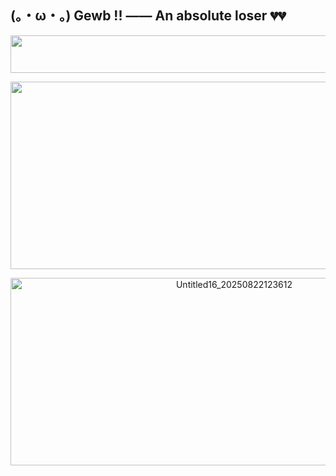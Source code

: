 ## (。・ω・。) Gewb !! —— An absolute loser 💔💔
<p align="center">
  <img width="1000" height="60" src="https://github.com/user-attachments/assets/da51c4dc-f9a9-4436-b4e8-012346833b81">
</p>
<p align="center">
  <img width="700" height="300" src="https://github.com/user-attachments/assets/5db0dfde-d297-484a-98c4-fb9bd93fc9d8">
</p>
<p align="center">
  <img width="700" height="300" alt="Untitled16_20250822123612" src="https://github.com/user-attachments/assets/fabba2c2-14fc-4bec-899a-8df4a56d49d6" >
</p>


<!--
**kewbybub/kewbybub** is a ✨ _special_ ✨ repository because its `README.md` (this file) appears on your GitHub profile.

Here are some ideas to get you started:

- 🔭 I’m currently working on ...
- 🌱 I’m currently learning ...
- 👯 I’m looking to collaborate on ...
- 🤔 I’m looking for help with ...
- 💬 Ask me about ...
- 📫 How to reach me: ...
- 😄 Pronouns: ...
- ⚡ Fun fact: ...
-->
